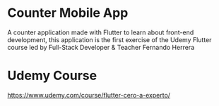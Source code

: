 # Counter Mobile App
A counter application made with Flutter to learn about front-end development, this application is the first exercise of the Udemy Flutter course led by Full-Stack Developer & Teacher Fernando Herrera

# Udemy Course
https://www.udemy.com/course/flutter-cero-a-experto/

